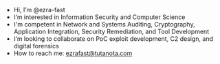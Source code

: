 - Hi, I’m @ezra-fast
- I’m interested in Information Security and Computer Science
- I'm competent in Network and Systems Auditing, Cryptography, Application Integration, Security Remediation, and Tool Development
- I’m looking to collaborate on PoC exploit development, C2 design, and digital forensics
- How to reach me: ezrafast@tutanota.com

<!---
ezra-fast/ezra-fast is a ✨ special ✨ repository because its `README.md` (this file) appears on your GitHub profile.
You can click the Preview link to take a look at your changes.
--->

